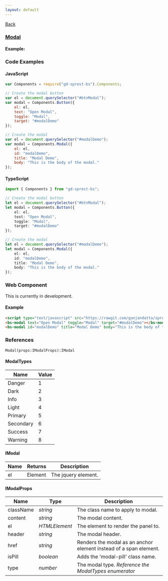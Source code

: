 ```yaml
---
layout: default
---
```

<div class="page-info" markdown="1">

[Back](/bs)

</div>

### [Modal](https://getbootstrap.com/docs/4.1/components/modal)

#### Example:

<div id="btnModal"></div>
<div id="modalDemo"></div>

### Code Examples

#### JavaScript
```js
var Components = require("gd-sprest-bs").Components;

// Create the modal button
var el = document.querySelector("#btnModal");
var modal = Components.Button({
    el: el,
    text: "Open Modal",
    toggle: "Modal",
    target: "#modalDemo"
});

// Create the modal
var el = document.querySelector("#modalDemo");
var modal = Components.Modal({
    el: el,
    id: "modalDemo",
    title: "Modal Demo",
    body: "This is the body of the modal."
});
```
#### TypeScript
```ts
import { Components } from "gd-sprest-bs";

// Create the modal button
let el = document.querySelector("#btnModal");
let modal = Components.Button({
    el: el,
    text: "Open Modal",
    toggle: "Modal",
    target: "#modalDemo"
});

// Create the modal
let el = document.querySelector("#modalDemo");
let modal = Components.Modal({
    el: el,
    id: "modalDemo",
    title: "Modal Demo",
    body: "This is the body of the modal."
});
```

### Web Component
This is currently in development.

#### Example

```html
<script type="text/javascript" src="https://rawgit.com/gunjandatta/sprest-bs/master/wc/dist/gd-sprest-bs.js"></script>
<bs-modal text="Open Modal" toggle="Modal" target="#modalDemo"></bs-modal>
<bs-modal id="modalDemo" title="Modal Demo" body="This is the body of the modal."></bs-modal>
```

<bs-modal text="Open Modal" toggle="Modal" target="#modalDemo"></bs-modal>
<bs-modal id="modalDemo" title="Modal Demo" body="This is the body of the modal."></bs-modal>

### References

```
Modal(props:IModalProps):IModal
```

#### ModalTypes

| Name | Value |
| --- | --- |
| Danger | 1 |
| Dark | 2 |
| Info | 3 |
| Light | 4 |
| Primary | 5 |
| Secondary | 6 |
| Success | 7 |
| Warning | 8 |

#### IModal

| Name | Returns | Description |
| --- | --- | --- |
| el | Element | The jquery element. |

#### IModalProps

| Name | Type | Description |
| --- | --- | --- |
| className | _string_ | The class name to apply to modal. |
| content | _string_ | The modal content. |
| el | _HTMLElement_ | The element to render the panel to. |
| header | _string_ | The modal header. |
| href | _string_ | Renders the modal as an anchor element instead of a span element. |
| isPill | _boolean_ | Adds the 'modal-pill' class name. |
| type | _number_ | The modal type. _Reference the ModalTypes enumerator_ |

<script src="https://rawgit.com/gunjandatta/sprest-bs/master/wc/dist/gd-sprest-bs.js"></script>
<script type="text/javascript">
    // Wait for the window to be loaded
    window.addEventListener("load", function() {
        // Create the modal button
        var el = document.querySelector("#btnModal");
        var modal = $REST.Components.Button({
            el: el,
            text: "Open Modal",
            toggle: "Modal",
            target: "#modalDemo"
        });

        // Create the modal
        var el = document.querySelector("#modalDemo");
        var modal = $REST.Components.Modal({
            el: el,
            id: "modalDemo",
            title: "Modal Demo",
            body: "This is the body of the modal."
        });
    });
</script>